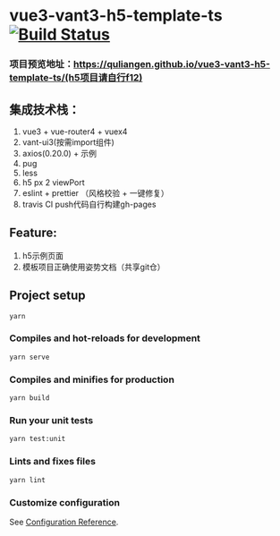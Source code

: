 # vue3-vant3-h5-template-ts [![Build Status](https://travis-ci.org/quliangen/vue3-vant3-h5-template-ts.svg?branch=master)](https://travis-ci.org/quliangen/vue3-vant3-h5-template-ts)
### 项目预览地址：https://quliangen.github.io/vue3-vant3-h5-template-ts/(h5项目请自行f12)
## 集成技术栈：
1. vue3 + vue-router4 + vuex4
2. vant-ui3(按需import组件)
3. axios(0.20.0) + 示例
4. pug
5. less
6. h5 px 2 viewPort
7. eslint + prettier （风格校验 + 一键修复）
8. travis CI push代码自行构建gh-pages

## Feature:
1. h5示例页面
2. 模板项目正确使用姿势文档（共享git仓）

## Project setup
```
yarn
```

### Compiles and hot-reloads for development
```
yarn serve
```

### Compiles and minifies for production
```
yarn build
```

### Run your unit tests
```
yarn test:unit
```

### Lints and fixes files
```
yarn lint
```

### Customize configuration
See [Configuration Reference](https://cli.vuejs.org/config/).
